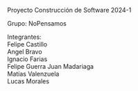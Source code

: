 Proyecto Construcción de Software 2024-1

Grupo: 
NoPensamos

Integrantes:  
Felipe Castillo  
Angel Bravo  
Ignacio Farias  
Felipe Guerra 
Juan Madariaga   
Matías Valenzuela   
Lucas Morales   
